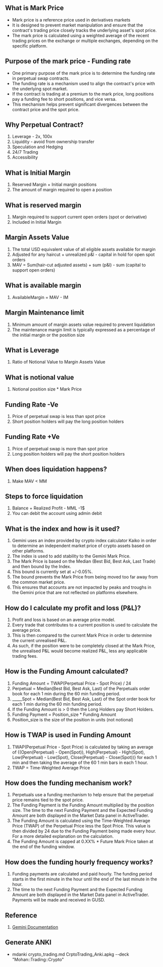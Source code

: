## What is Mark Price
* Mark price is a reference price used in derivatives markets
* It is designed to prevent market manipulation and ensure that the contract's trading price closely tracks the underlying asset's spot price.
* The mark price is calculated using a weighted average of the recent trading prices on the exchange or multiple exchanges, depending on the specific platform.

## Purpose of the mark price - Funding rate
* One primary purpose of the mark price is to determine the funding rate in perpetual swap contracts.
* The funding rate is a mechanism used to align the contract's price with the underlying spot market.
* If the contract is trading at a premium to the mark price, long positions pay a funding fee to short positions, and vice versa.
* This mechanism helps prevent significant divergences between the contract price and the spot price.

## Why Perpetual Contract?
1. Leverage - 2x, 100x
2. Liquidity - avoid from ownership transfer
3. Speculation and Hedging
4. 24/7 Trading
5. Accessibility

## What is Initial Margin
1. Reserved Margin + Initial margin positions
1. The amount of margin required to open a position

## What is reserved margin
1. Margin required to support current open orders (spot or derivative)
1. Included in Initial Margin

## Margin Assets Value
1. The total USD equivalent value of all eligible assets available for margin
2. Adjusted for any haircut + unrealized p&l - capital in hold for open spot orders
3. MAV = Sum(hair-cut adjusted assets) + sum (p&l) - sum (capital to support open orders)

## What is available margin
1. AvailableMargin = MAV - IM

## Margin Maintenance limit
1. Minimum amount of margin assets value required to prevent liquidation
2. The maintenance margin limit is typically expressed as a percentage of the initial margin or the position size

## What is Leverage
1. Ratio of Notional Value to Margin Assets Value

## What is notional value
1. Notional position size * Mark Price

## Funding Rate -Ve
1. Price of perpetual swap is less than spot price
2. Short position holders will pay the long position holders

## Funding Rate +Ve
1. Price of perpetual swap is more than spot price
2. Long position holders will pay the short position holders

## When does liquidation happens?
1. Make MAV < MM

## Steps to force liquidation
1. Balance + Realized Profit - MML -1$
2. You can debit the account using admin debit

## What is the index and how is it used?
1. Gemini uses an index provided by crypto index calculator Kaiko in order to determine an independent market price of crypto assets based on other platforms.
2. The index is used to add stability to the Gemini Mark Price.
3. The Mark Price is based on the Median (Best Bid, Best Ask, Last Trade) and then bound by the Index.
4. This bound is currently set at +/-0.05%.
5. The bound prevents the Mark Price from being moved too far away from the common market price.
6. This ensures that accounts are not impacted by peaks and troughs in the Gemini price that are not reflected on platforms elsewhere.

## How do I calculate my profit and loss (P&L)?

1. Profit and loss is based on an average price model.
2. Every trade that contributes to a current position is used to calculate the average price.
3. This is then compared to the current Mark Price in order to determine the current unrealised P&L.
4. As such, if the position were to be completely closed at the Mark Price, the unrealised P&L would become realized P&L, less any applicable trading fees.

## How is the Funding Amount calculated?
1. Funding Amount = TWAP(Perpetual Price - Spot Price) / 24
2. Perpetual = Median(Best Bid, Best Ask, Last) of the Perpetuals order book for each 1 min during the 60 min funding period.
3. _____Spot = Median(Best Bid, Best Ask, Last) of the Spot order book for each 1 min during the 60 min funding period.
4. If the Funding Amount  is > 0 then the Long Holders pay Short Holders.
5. Funding Payment = Position_size * Funding Amount
6. Position_size is the size of the position in units (not notional)

## How is TWAP is used in Funding Amount
1. TWAP(Perpetual Price - Spot Price) is calculated by taking an average of {(Open(Perpetual) - Open(Spot)), High(Perpetual) - High(Spot), Low(Perpetual) - Low(Spot), Close(Perpetual) - Close(Spot))} for each 1 min and then taking the average of the 60 1 min bars in each 1 hour.
2. TWAP = Time-Weighted Average Price


## How does the funding mechanism work?
1. Perpetuals use a funding mechanism to help ensure that the perpetual price remains tied to the spot price.
2. The Funding Payment is the Funding Amount multiplied by the position size. The time to the next Funding Payment and the Expected Funding Amount are both displayed in the Market Data panel in ActiveTrader.
3. The Funding Amount is calculated using the Time-Weighted Average Price (TWAP) of the Perpetual Price less the Spot Price. This value is then divided by 24 due to the Funding Payment being made every hour. For a more detailed explanation on the calculation.
4. The Funding Amount is capped at 0.XX% * Future Mark Price taken at the end of the funding window.

## How does the funding hourly frequency works?
1. Funding payments are calculated and paid hourly. The funding period starts in the first minute in the hour until the end of the last minute in the hour.
2. The time to the next Funding Payment and the Expected Funding Amount are both displayed in the Market Data panel in ActiveTrader. Payments will be made and received in GUSD.


## Reference
1. [Gemini Documentation](https://support.gemini.com/hc/en-us/sections/14828346584987-Trading-Derivatives)

## Generate ANKI
* mdanki crypto_trading.md CrptoTrading_Anki.apkg --deck "Mohan::Trading::Crypto"
